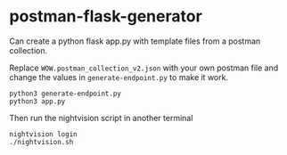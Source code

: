 # postman-flask-generator

Can create a python flask app.py with template files from a postman collection.

Replace `WOW.postman_collection_v2.json` with your own postman file and change the values in `generate-endpoint.py` to make it work.

```
python3 generate-endpoint.py
python3 app.py
```

Then run the nightvision script in another terminal

```
nightvision login
./nightvision.sh
```